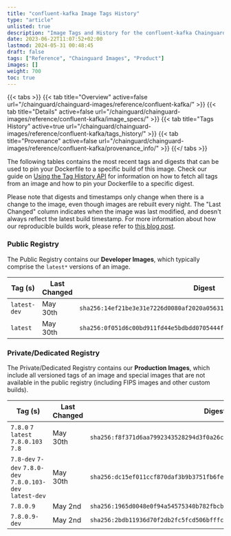 ```yaml
---
title: "confluent-kafka Image Tags History"
type: "article"
unlisted: true
description: "Image Tags and History for the confluent-kafka Chainguard Image"
date: 2023-06-22T11:07:52+02:00
lastmod: 2024-05-31 00:48:45
draft: false
tags: ["Reference", "Chainguard Images", "Product"]
images: []
weight: 700
toc: true
---
```


{{< tabs >}}
{{< tab title="Overview" active=false url="/chainguard/chainguard-images/reference/confluent-kafka/" >}}
{{< tab title="Details" active=false url="/chainguard/chainguard-images/reference/confluent-kafka/image_specs/" >}}
{{< tab title="Tags History" active=true url="/chainguard/chainguard-images/reference/confluent-kafka/tags_history/" >}}
{{< tab title="Provenance" active=false url="/chainguard/chainguard-images/reference/confluent-kafka/provenance_info/" >}}
{{</ tabs >}}

The following tables contains the most recent tags and digests that can be used to pin your Dockerfile to a specific build of this image. Check our guide on [Using the Tag History API](/chainguard/chainguard-images/using-the-tag-history-api/) for information on how to fetch all tags from an image and how to pin your Dockerfile to a specific digest.

Please note that digests and timestamps only change when there is a change to the image, even though images are rebuilt every night. The "Last Changed" column indicates when the image was last modified, and doesn't always reflect the latest build timestamp. For more information about how our reproducible builds work, please refer to [this blog post](https://www.chainguard.dev/unchained/reproducing-chainguards-reproducible-image-builds).

### Public Registry
The Public Registry contains our **Developer Images**, which typically comprise the `latest*` versions of an image.

| Tag (s)       | Last Changed | Digest                                                                    |
|---------------|--------------|---------------------------------------------------------------------------|
|  `latest-dev` | May 30th     | `sha256:14ef21be3e31e7226d0080af2020a0563184ce559cc7d9120d84a12e221bec15` |
|  `latest`     | May 30th     | `sha256:0f051d6c00bd911fd44e5bdbdd0705444f389538388d6461e29ae3ce6d5af4cf` |


### Private/Dedicated Registry
The Private/Dedicated Registry contains our **Production Images**, which include all versioned tags of an image and special images that are not available in the public registry (including FIPS images and other custom builds).

| Tag (s)                                                     | Last Changed | Digest                                                                    |
|-------------------------------------------------------------|--------------|---------------------------------------------------------------------------|
|  `7.8.0` `7` `latest` `7.8.0.103` `7.8`                     | May 30th     | `sha256:f8f371d6aa7992343528294d3f0a26c3bf83183625466c476fab7407640c10e7` |
|  `7.8-dev` `7-dev` `7.8.0-dev` `7.8.0.103-dev` `latest-dev` | May 30th     | `sha256:dc15ef011ccf870daf3b9b3751fb6fef5ddf43f8e5dabb3028a8d1f48017e14b` |
|  `7.8.0.9`                                                  | May 2nd      | `sha256:1965d0048e0f94a54575340b782fbcbc8c7781db83ee1ce6c464e2cd19c8f48b` |
|  `7.8.0.9-dev`                                              | May 2nd      | `sha256:2bdb11936d70f2db2fc5fcd506bfffc9b2a6153e596e5d06496cbc37f99b6573` |

